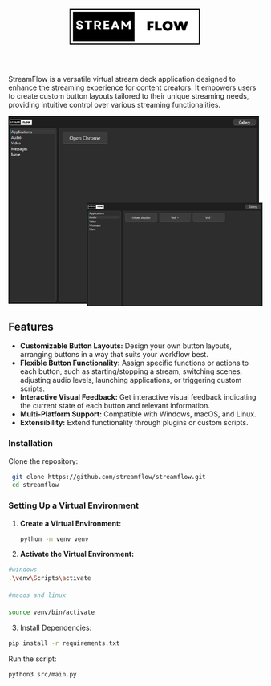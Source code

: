 <h1 align="center">
  <img alt="cgapp logo" src="/src/icons/logo.png" width="260px"/><br/><br/>
   <!-- <p style="font-family: Verdana;"> StreamFlow </p> -->
</h1>

StreamFlow is a versatile virtual stream deck application designed to enhance the streaming experience for content creators. It empowers users to create custom button layouts tailored to their unique streaming needs, providing intuitive control over various streaming functionalities.

<div style="position: relative; width: max-content;">
  <img src="/src/icons/demo1.png" alt="Demo 1" style="width: 500px;">
  <img src="/src/icons/demo2.png" alt="Demo 2" style="position: absolute; bottom: -1px; right: -7px; width: 350px;">
</div>

## Features

- **Customizable Button Layouts:** Design your own button layouts, arranging buttons in a way that suits your workflow best.
- **Flexible Button Functionality:** Assign specific functions or actions to each button, such as starting/stopping a stream, switching scenes, adjusting audio levels, launching applications, or triggering custom scripts.
- **Interactive Visual Feedback:** Get interactive visual feedback indicating the current state of each button and relevant information.
- **Multi-Platform Support:** Compatible with Windows, macOS, and Linux.
- **Extensibility:** Extend functionality through plugins or custom scripts.

### Installation

Clone the repository:
  ```sh
   git clone https://github.com/streamflow/streamflow.git
   cd streamflow
```

### Setting Up a Virtual Environment

1. **Create a Virtual Environment:**
   ```bash
   python -m venv venv
   ```
2. **Activate the Virtual Environment:**
  ```bash
  #windows 
  .\venv\Scripts\activate

  #macos and linux
   
  source venv/bin/activate
  ```

3. Install Dependencies:

```bash
pip install -r requirements.txt

```

Run the script:
```sh
python3 src/main.py
```